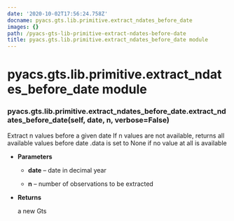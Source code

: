 ```yaml
---
date: '2020-10-02T17:56:24.758Z'
docname: pyacs.gts.lib.primitive.extract_ndates_before_date
images: {}
path: /pyacs-gts-lib-primitive-extract-ndates-before-date
title: pyacs.gts.lib.primitive.extract_ndates_before_date module
---
```


# pyacs.gts.lib.primitive.extract_ndates_before_date module


### pyacs.gts.lib.primitive.extract_ndates_before_date.extract_ndates_before_date(self, date, n, verbose=False)
Extract n values before a given date
If n values are not available, returns all available values before date
.data is set to None if no value at all is available


* **Parameters**

    
    * **date** – date in decimal year


    * **n** – number of observations to be extracted



* **Returns**

    a new Gts
